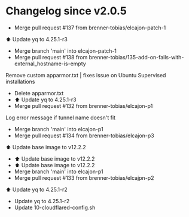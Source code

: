 # Changelog since v2.0.5
- Merge pull request #137 from brenner-tobias/elcajon-patch-1

⬆️ Update yq to 4.25.1-r3 
- Merge branch 'main' into elcajon-patch-1 
- Merge pull request #138 from brenner-tobias/135-add-on-fails-with-external_hostname-is-empty

Remove custom apparmor.txt | fixes issue on Ubuntu Supervised installations 
- Delete apparmor.txt 
- ⬆️ Update yq to 4.25.1-r3 
- Merge pull request #132 from brenner-tobias/elcajon-p1

Log error message if tunnel name doesn't fit 
- Merge branch 'main' into elcajon-p1 
- Merge pull request #134 from brenner-tobias/elcajon-p3

⬆️ Update base image to v12.2.2 
- ⬆️ Update base image to v12.2.2 
- ⬆️ Update base image to v12.2.2 
- Merge branch 'main' into elcajon-p1 
- Merge pull request #133 from brenner-tobias/elcajpn-p2

⬆️ Update yq to 4.25.1-r2 
- Update yq to 4.25.1-r2 
- Update 10-cloudflared-config.sh 
